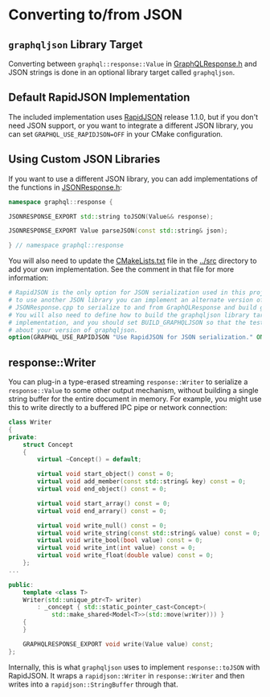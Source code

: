 # Converting to/from JSON

## `graphqljson` Library Target

Converting between `graphql::response::Value` in [GraphQLResponse.h](../include/GraphQLResponse.h)
and JSON strings is done in an optional library target called `graphqljson`.

## Default RapidJSON Implementation

The included implementation uses [RapidJSON](https://github.com/Tencent/rapidjson)
release 1.1.0, but if you don't need JSON support, or you want to integrate
a different JSON library, you can set `GRAPHQL_USE_RAPIDJSON=OFF` in your
CMake configuration.

## Using Custom JSON Libraries

If you want to use a different JSON library, you can add implementations of
the functions in [JSONResponse.h](../include/JSONResponse.h):
```cpp
namespace graphql::response {

JSONRESPONSE_EXPORT std::string toJSON(Value&& response);

JSONRESPONSE_EXPORT Value parseJSON(const std::string& json);

} // namespace graphql::response
```

You will also need to update the [CMakeLists.txt](../src/CMakeLists.txt) file
in the [../src](../src) directory to add your own implementation. See the
comment in that file for more information:
```cmake
# RapidJSON is the only option for JSON serialization used in this project, but if you want
# to use another JSON library you can implement an alternate version of the functions in
# JSONResponse.cpp to serialize to and from GraphQLResponse and build graphqljson from that.
# You will also need to define how to build the graphqljson library target with your
# implementation, and you should set BUILD_GRAPHQLJSON so that the test dependencies know
# about your version of graphqljson.
option(GRAPHQL_USE_RAPIDJSON "Use RapidJSON for JSON serialization." ON)
```

## response::Writer

You can plug-in a type-erased streaming `response::Writer` to serialize a `response::Value`
to some other output mechanism, without building a single string buffer for the entire
document in memory. For example, you might use this to write directly to a buffered IPC pipe
or network connection:
```cpp
class Writer
{
private:
	struct Concept
	{
		virtual ~Concept() = default;

		virtual void start_object() const = 0;
		virtual void add_member(const std::string& key) const = 0;
		virtual void end_object() const = 0;

		virtual void start_array() const = 0;
		virtual void end_arrary() const = 0;

		virtual void write_null() const = 0;
		virtual void write_string(const std::string& value) const = 0;
		virtual void write_bool(bool value) const = 0;
		virtual void write_int(int value) const = 0;
		virtual void write_float(double value) const = 0;
	};
...

public:
	template <class T>
	Writer(std::unique_ptr<T> writer)
		: _concept { std::static_pointer_cast<Concept>(
			std::make_shared<Model<T>>(std::move(writer))) }
	{
	}

	GRAPHQLRESPONSE_EXPORT void write(Value value) const;
};
```

Internally, this is what `graphqljson` uses to implement `response::toJSON` with RapidJSON.
It wraps a `rapidjson::Writer` in `response::Writer` and then writes into a
`rapidjson::StringBuffer` through that.
